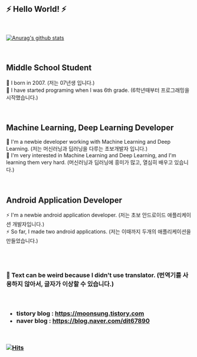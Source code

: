 
<h2>⚡ Hello World! ⚡</h2>

<br/>

[![Anurag's github stats](https://github-readme-stats.vercel.app/api?username=moonsung1234)](https://github.com/anuraghazra/github-readme-stats)

<br/>

<h2>Middle School Student</h2>

💬 I born in 2007. (저는 07년생 입니다.)
<br/>
💬 I have started programing when I was 6th grade. (6학년때부터 프로그래밍을 시작했습니다.)

<br/>

<h2>Machine Learning, Deep Learning Developer</h2>

🌱 I'm a newbie developer working with Machine Learning and Deep Learning. (저는 머신러닝과 딥러닝을 다루는 초보개발자 입니다.)
<br/>
🌱 I'm very interested in Machine Learning and Deep Learning, and I'm learning them very hard. (머신러닝과 딥러닝에 흥미가 많고, 열심히 배우고 있습니다.)

<br/>

<h2>Android Application Developer</h2>

⚡ I'm a newbie android application developer. (저는 초보 안드로이드 애플리케이션 개발자입니다.)
<br/>
⚡ So far, I made two android applications. (저는 이때까지 두개의 애플리케이션을 만들었습니다.)

<br/>
<br/>

<h3>🤔 Text can be weird because I didn't use translator. (번역기를 사용하지 않아서, 글자가 이상할 수 있습니다.)<h3>

<br/>

- tistory blog : https://moonsung.tistory.com 
- naver blog : https://blog.naver.com/dit67890

<br/>

[![Hits](https://hits.seeyoufarm.com/api/count/incr/badge.svg?url=https%3A%2F%2Fgithub.com%2Fmoonsung1234%2Fmoonsung1234&count_bg=%2379C83D&title_bg=%23555555&icon=&icon_color=%23E7E7E7&title=hits&edge_flat=false)](https://hits.seeyoufarm.com)
